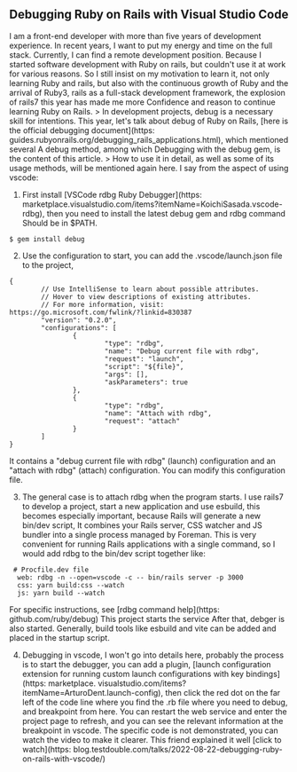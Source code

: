 ## Debugging Ruby on Rails with Visual Studio Code

I am a front-end developer with more than five years of development experience. In recent years, I want to put my energy and time on the full stack. Currently, I can find a remote development position. Because I started software development with Ruby on rails, but couldn't use it at work for various reasons. So I still insist on my motivation to learn it, not only learning Ruby and rails, but also with the continuous growth of Ruby and the arrival of Ruby3, rails as a full-stack development framework, the explosion of rails7 this year has made me more Confidence and reason to continue learning Ruby on Rails. > In development projects, debug is a necessary skill for intentions. This year, let's talk about debug of Ruby on Rails, [here is the official debugging document](https: guides.rubyonrails.org/debugging_rails_applications.html), which mentioned several A debug method, among which Debugging with the debug gem, is the content of this article. > How to use it in detail, as well as some of its usage methods, will be mentioned again here. I say from the aspect of using vscode: 
1. First install [VSCode rdbg Ruby Debugger](https: marketplace.visualstudio.com/items?itemName=KoichiSasada.vscode-rdbg), then you need to install the latest debug gem and rdbg command Should be in $PATH. 
```
$ gem install debug 
``` 
2. Use the configuration to start, you can add the .vscode/launch.json file to the project,


```
{
        // Use IntelliSense to learn about possible attributes.
        // Hover to view descriptions of existing attributes.
        // For more information, visit: https://go.microsoft.com/fwlink/?linkid=830387
        "version": "0.2.0",
        "configurations": [
                {
                        "type": "rdbg",
                        "name": "Debug current file with rdbg",
                        "request": "launch",
                        "script": "${file}",
                        "args": [],
                        "askParameters": true
                },
                {
                        "type": "rdbg",
                        "name": "Attach with rdbg",
                        "request": "attach"
                }
        ]
}
``` 

It contains a "debug current file with rdbg" (launch) configuration and an "attach with rdbg" (attach) configuration. You can modify this configuration file. 

3. The general case is to attach rdbg when the program starts. I use rails7 to develop a project, start a new application and use esbuild, this becomes especially important, because Rails will generate a new bin/dev script, It combines your Rails server, CSS watcher and JS bundler into a single process managed by Foreman. This is very convenient for running Rails applications with a single command, so I would add rdbg to the bin/dev script together like: 

```
 # Procfile.dev file 
  web: rdbg -n --open=vscode -c -- bin/rails server -p 3000 
  css: yarn build:css --watch 
  js: yarn build --watch 

``` 
For specific instructions, see [rdbg command help](https: github.com/ruby/debug) This project starts the service After that, debger is also started. Generally, build tools like esbuild and vite can be added and placed in the startup script. 

4. Debugging in vscode, I won't go into details here, probably the process is to start the debugger, you can add a plugin, [launch configuration extension for running custom launch configurations with key bindings](https: marketplace. visualstudio.com/items?itemName=ArturoDent.launch-config), then click the red dot on the far left of the code line where you find the .rb file where you need to debug, and breakpoint from here. You can restart the web service and enter the project page to refresh, and you can see the relevant information at the breakpoint in vscode. The specific code is not demonstrated, you can watch the video to make it clearer. This friend explained it well [click to watch](https: blog.testdouble.com/talks/2022-08-22-debugging-ruby-on-rails-with-vscode/)